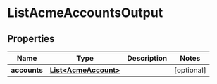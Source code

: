 

# ListAcmeAccountsOutput


## Properties

Name | Type | Description | Notes
------------ | ------------- | ------------- | -------------
**accounts** | [**List&lt;AcmeAccount&gt;**](AcmeAccount.md) |  |  [optional]



